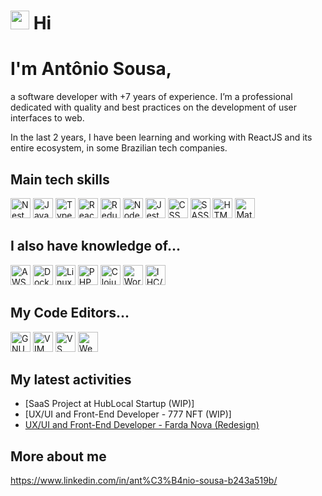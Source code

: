  <h1>
  <img src="https://emojis.slackmojis.com/emojis/images/1581521481/7799/kek.gif?1581521481f" width="30"/>  
  Hi
</h1>

# I'm Antônio Sousa,

a software developer with +7 years of experience. I’m a professional dedicated
with quality and best practices on the development of user interfaces to web.

In the last 2 years, I have been learning and working with ReactJS and its
entire ecosystem, in some Brazilian tech companies.

## Main tech skills
<span><img height="32" src="https://emojis.slackmojis.com/emojis/images/1566743763/6242/nestjs.png?1566743763" alt="Nest JS" /></span>
<span><img height="32" src="https://emojis.slackmojis.com/emojis/images/1450441296/151/javascript.png?1450441296" alt="JavaScript" /></span>
<span><img height="32" src="https://emojis.slackmojis.com/emojis/images/1479745458/1383/typescript.png?1479745458" alt="TypeScript" /></span>
<span><img  height="32" src="https://emojis.slackmojis.com/emojis/images/1473950148/1161/react.png?1473950148" alt="ReactJS" /></span>
<span><img height="32" src="https://emojis.slackmojis.com/emojis/images/1462128189/390/redux.png?1462128189" alt="Redux" /></span>
<span><img  height="32" src="https://emojis.slackmojis.com/emojis/images/1533426774/4425/nodejs.png?1533426774" alt="NodeJS" /></span>
<span><img  height="32" src="https://emojis.slackmojis.com/emojis/images/1532540801/4295/jest.png?1532540801" alt="Jest" /></span>
<span><img height="32" src="https://emojis.slackmojis.com/emojis/images/1497185511/2411/css.jpg?1497185511" alt="CSS" /></span>
<span><img  height="32" src="https://emojis.slackmojis.com/emojis/images/1470342476/703/sass.png?1470342476" alt="SASS" /></span>
<span><img height="32" src="https://emojis.slackmojis.com/emojis/images/1470343792/719/html5.png?1470343792" alt="HTML" /></span>
<span><img height="32" src="https://emojis.slackmojis.com/emojis/images/1494443907/2237/material_design.png?1494443907" alt="Material UI - React" /></span>

## I also have knowledge of...
<span><img  height="32" src="https://emojis.slackmojis.com/emojis/images/1507180554/2988/aws.png?1507180554" alt="AWS" /></span>
<span><img  height="32" src="https://emojis.slackmojis.com/emojis/images/1462400762/397/docker.png?1462400762" alt="Docker" /></span>
<span><img  height="32" src="https://emojis.slackmojis.com/emojis/images/1551101669/5413/linux.png?1551101669" alt="Linux" /></span>
<span><img  height="32" src="https://emojis.slackmojis.com/emojis/images/1450319454/130/php.png?1450319454" alt="PHP" /></span>
<span><img  height="32" src="https://emojis.slackmojis.com/emojis/images/1461993145/378/clojure.gif?1461993145" alt="Clojure" /></span>
<span><img  height="32" src="https://emojis.slackmojis.com/emojis/images/1467305795/624/wordpress.png?1467305795" alt="Worpress" /></span>
<span><img  height="32" src="https://emojis.slackmojis.com/emojis/images/1470351458/734/ux.png?1470351458" alt="IHC/UX" /></span>

## My Code Editors...
<span><img  height="32" src="https://emojis.slackmojis.com/emojis/images/1494295411/2228/emacs.png?1494295411" alt="GNU Emacs" /></span>
<span><img  height="32" src="https://emojis.slackmojis.com/emojis/images/1470299685/700/vim.png?1470299685" alt="VIM" /></span>
<span><img  height="32" src="https://emojis.slackmojis.com/emojis/images/1588895440/8944/vscode.png?1588895440" alt="VS Code" /></span>
<span><img  height="32" src="https://emojis.slackmojis.com/emojis/images/1487711673/1779/webstorm.png?1487711673" alt="Web Storm" /></span>

## My latest activities
* [SaaS Project at HubLocal Startup (WIP)]
* [UX/UI and Front-End Developer - 777 NFT (WIP)]
* [UX/UI and Front-End Developer - Farda Nova (Redesign)](https://saas.hublocal.com.br/)

## More about me
https://www.linkedin.com/in/ant%C3%B4nio-sousa-b243a519b/
